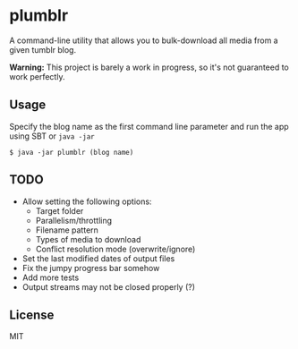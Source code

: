 # plumblr
A command-line utility that allows you to bulk-download all media from a given tumblr blog.

**Warning:** This project is barely a work in progress, so it's not guaranteed to work perfectly.

## Usage
Specify the blog name as the first command line parameter and run the app using SBT or `java -jar`

```
$ java -jar plumblr (blog name)
```

## TODO
- Allow setting the following options:
  - Target folder
  - Parallelism/throttling
  - Filename pattern
  - Types of media to download
  - Conflict resolution mode (overwrite/ignore)
- Set the last modified dates of output files
- Fix the jumpy progress bar somehow
- Add more tests
- Output streams may not be closed properly (?)

## License
MIT
